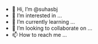 - 👋 Hi, I’m @suhasbj
- 👀 I’m interested in ...
- 🌱 I’m currently learning ...
- 💞️ I’m looking to collaborate on ...
- 📫 How to reach me ...

<!---
suhasbj/suhasbj is a ✨ special ✨ repository because its `README.md` (this file) appears on your GitHub profile.
You can click the Preview link to take a look at your changes.
--->
